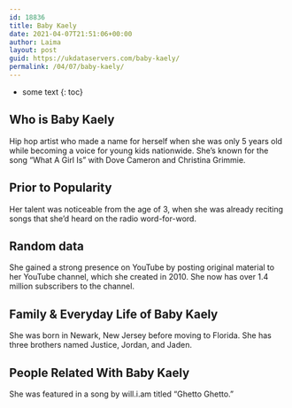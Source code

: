 ```yaml
---
id: 18836
title: Baby Kaely
date: 2021-04-07T21:51:06+00:00
author: Laima
layout: post
guid: https://ukdataservers.com/baby-kaely/
permalink: /04/07/baby-kaely/
---
```


* some text
{: toc}


## Who is Baby Kaely
                  
                  
                  
Hip hop artist who made a name for herself when she was only 5 years old while becoming a voice for young kids nationwide. She&#8217;s known for the song &#8220;What A Girl Is&#8221; with Dove Cameron and Christina Grimmie.
                  
              
            
              
            
                
                
                
## Prior to Popularity
                  
                  
                  
Her talent was noticeable from the age of 3, when she was already reciting songs that she&#8217;d heard on the radio word-for-word.
                  
              
            
              
            
                
                
                
## Random data
                  
                  
                  
She gained a strong presence on YouTube by posting original material to her YouTube channel, which she created in 2010. She now has over 1.4 million subscribers to the channel.
                  
              
            
              
            
                
                
                
## Family & Everyday Life of Baby Kaely
                  
                  
                  
She was born in Newark, New Jersey before moving to Florida. She has three brothers named Justice, Jordan, and Jaden.
                  
              
            
              
            
                
                
                
## People Related With Baby Kaely
                  
                  
                  
She was featured in a song by will.i.am titled &#8220;Ghetto Ghetto.&#8221;
                  
              
            
              
            
                
              
            
              
              
            
            
              
            
          
          
          